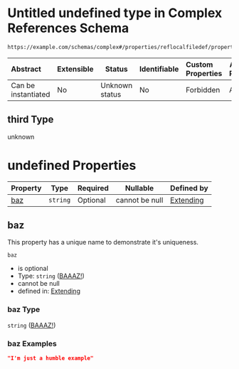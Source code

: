# Untitled undefined type in Complex References Schema

```txt
https://example.com/schemas/complex#/properties/reflocalfiledef/properties/third
```




| Abstract            | Extensible | Status         | Identifiable | Custom Properties | Additional Properties | Access Restrictions | Defined In                                                                               |
| :------------------ | ---------- | -------------- | ------------ | :---------------- | --------------------- | ------------------- | ---------------------------------------------------------------------------------------- |
| Can be instantiated | No         | Unknown status | No           | Forbidden         | Allowed               | none                | [complex.schema.json\*](../generated-schemas/complex.schema.json "open original schema") |

## third Type

unknown

# undefined Properties

| Property    | Type     | Required | Nullable       | Defined by                                                                                                                                  |
| :---------- | -------- | -------- | -------------- | :------------------------------------------------------------------------------------------------------------------------------------------ |
| [baz](#baz) | `string` | Optional | cannot be null | [Extending](extending-definitions-third-properties-baaaz.md "https&#x3A;//example.com/schemas/extending#/definitions/third/properties/baz") |

## baz

This property has a unique name to demonstrate it's uniqueness.


`baz`

-   is optional
-   Type: `string` ([BAAAZ!](extending-definitions-third-properties-baaaz.md))
-   cannot be null
-   defined in: [Extending](extending-definitions-third-properties-baaaz.md "https&#x3A;//example.com/schemas/extending#/definitions/third/properties/baz")

### baz Type

`string` ([BAAAZ!](extending-definitions-third-properties-baaaz.md))

### baz Examples

```json
"I'm just a humble example"
```
